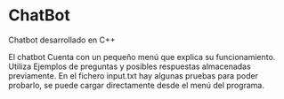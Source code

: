 # ChatBot
Chatbot desarrollado en C++

El chatbot Cuenta con un pequeño menú que explica su funcionamiento. Utiliza Ejemplos de preguntas y posibles respuestas almacenadas previamente.
En el fichero input.txt hay algunas pruebas para poder probarlo, se puede cargar directamente desde el menú del programa.
